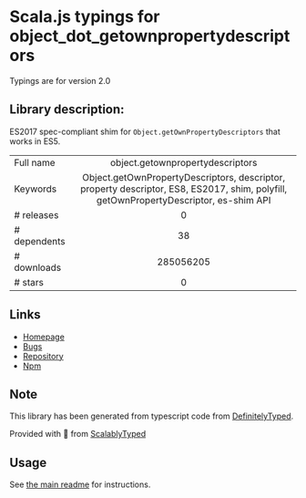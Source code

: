 
# Scala.js typings for object_dot_getownpropertydescriptors

Typings are for version 2.0

## Library description:
ES2017 spec-compliant shim for `Object.getOwnPropertyDescriptors` that works in ES5.

|                    |                 |
| ------------------ | :-------------: |
| Full name          | object.getownpropertydescriptors |
| Keywords           | Object.getOwnPropertyDescriptors, descriptor, property descriptor, ES8, ES2017, shim, polyfill, getOwnPropertyDescriptor, es-shim API |
| # releases         | 0 |
| # dependents       | 38 |
| # downloads        | 285056205 |
| # stars            | 0 |

## Links
- [Homepage](https://github.com/es-shims/object.getownpropertydescriptors#readme)
- [Bugs](https://github.com/es-shims/object.getownpropertydescriptors/issues)
- [Repository](https://github.com/es-shims/object.getownpropertydescriptors)
- [Npm](https://www.npmjs.com/package/object.getownpropertydescriptors)
    


## Note
This library has been generated from typescript code from [DefinitelyTyped](https://definitelytyped.org).

Provided with :purple_heart: from [ScalablyTyped](https://github.com/oyvindberg/ScalablyTyped)

## Usage
See [the main readme](../../readme.md) for instructions.


